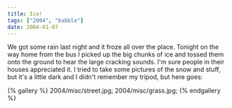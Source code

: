```yaml
---
title: Ice!
tags: ["2004", "babble"]
date: 2004-01-07
---
```

We got some rain last night and it froze all over the place.  Tonight on the way home from the bus I picked up the big chunks of ice and tossed them onto the ground to hear the large cracking sounds.  I'm sure people in their houses appreciated it.  I tried to take some pictures of the snow and stuff, but it's a little dark and I didn't remember my tripod, but here goes:

{% gallery %}
2004/misc/street.jpg;
2004/misc/grass.jpg;
{% endgallery %}
